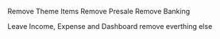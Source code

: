 Remove Theme Items
Remove Presale
Remove Banking

Leave Income, Expense and Dashboard remove everthing else